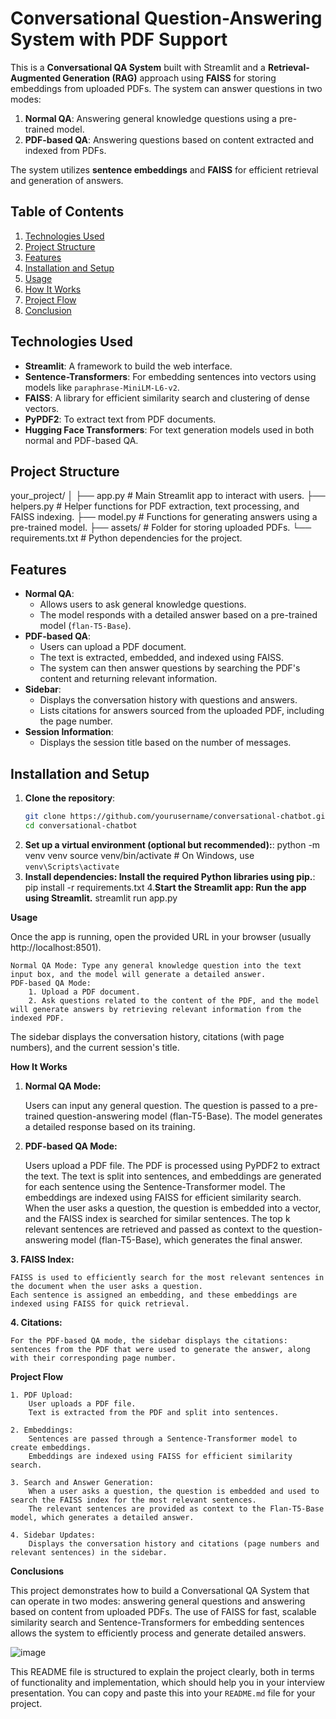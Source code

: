 # Conversational Question-Answering System with PDF Support

This is a **Conversational QA System** built with Streamlit and a **Retrieval-Augmented Generation (RAG)** approach using **FAISS** for storing embeddings from uploaded PDFs. The system can answer questions in two modes:
1. **Normal QA**: Answering general knowledge questions using a pre-trained model.
2. **PDF-based QA**: Answering questions based on content extracted and indexed from PDFs.

The system utilizes **sentence embeddings** and **FAISS** for efficient retrieval and generation of answers.

## Table of Contents
1. [Technologies Used](#technologies-used)
2. [Project Structure](#project-structure)
3. [Features](#features)
4. [Installation and Setup](#installation-and-setup)
5. [Usage](#usage)
6. [How It Works](#how-it-works)
7. [Project Flow](#project-flow)
8. [Conclusion](#conclusion)

## Technologies Used
- **Streamlit**: A framework to build the web interface.
- **Sentence-Transformers**: For embedding sentences into vectors using models like `paraphrase-MiniLM-L6-v2`.
- **FAISS**: A library for efficient similarity search and clustering of dense vectors.
- **PyPDF2**: To extract text from PDF documents.
- **Hugging Face Transformers**: For text generation models used in both normal and PDF-based QA.

## Project Structure

your_project/ │ ├── app.py # Main Streamlit app to interact with users. ├── helpers.py # Helper functions for PDF extraction, text processing, and FAISS indexing. ├── model.py # Functions for generating answers using a pre-trained model. ├── assets/ # Folder for storing uploaded PDFs. └── requirements.txt # Python dependencies for the project.

## Features
- **Normal QA**: 
  - Allows users to ask general knowledge questions. 
  - The model responds with a detailed answer based on a pre-trained model (`flan-T5-Base`).
- **PDF-based QA**: 
  - Users can upload a PDF document. 
  - The text is extracted, embedded, and indexed using FAISS.
  - The system can then answer questions by searching the PDF's content and returning relevant information.
- **Sidebar**:
  - Displays the conversation history with questions and answers.
  - Lists citations for answers sourced from the uploaded PDF, including the page number.
- **Session Information**:
  - Displays the session title based on the number of messages.
  
## Installation and Setup

1. **Clone the repository**:
   ```bash
   git clone https://github.com/yourusername/conversational-chatbot.git
   cd conversational-chatbot
2. **Set up a virtual environment (optional but recommended):**:
python -m venv venv
source venv/bin/activate  # On Windows, use `venv\Scripts\activate`
3. **Install dependencies: Install the required Python libraries using pip.**:
pip install -r requirements.txt
4.**Start the Streamlit app: Run the app using Streamlit.**
streamlit run app.py

**Usage**

Once the app is running, open the provided URL in your browser (usually http://localhost:8501).

    Normal QA Mode: Type any general knowledge question into the text input box, and the model will generate a detailed answer.
    PDF-based QA Mode:
        1. Upload a PDF document.
        2. Ask questions related to the content of the PDF, and the model will generate answers by retrieving relevant information from the indexed PDF.

The sidebar displays the conversation history, citations (with page numbers), and the current session's title.

**How It Works**
1. **Normal QA Mode:**

    Users can input any general question.
    The question is passed to a pre-trained question-answering model (flan-T5-Base).
    The model generates a detailed response based on its training.

2. **PDF-based QA Mode:**

    Users upload a PDF file.
    The PDF is processed using PyPDF2 to extract the text.
    The text is split into sentences, and embeddings are generated for each sentence using the Sentence-Transformer model.
    The embeddings are indexed using FAISS for efficient similarity search.
    When the user asks a question, the question is embedded into a vector, and the FAISS index is searched for similar sentences.
    The top k relevant sentences are retrieved and passed as context to the question-answering model (flan-T5-Base), which generates the final answer.

**3. FAISS Index:**

    FAISS is used to efficiently search for the most relevant sentences in the document when the user asks a question.
    Each sentence is assigned an embedding, and these embeddings are indexed using FAISS for quick retrieval.

**4. Citations:**

    For the PDF-based QA mode, the sidebar displays the citations: sentences from the PDF that were used to generate the answer, along with their corresponding page number.

**Project Flow**

    1. PDF Upload:
        User uploads a PDF file.
        Text is extracted from the PDF and split into sentences.

    2. Embeddings:
        Sentences are passed through a Sentence-Transformer model to create embeddings.
        Embeddings are indexed using FAISS for efficient similarity search.

    3. Search and Answer Generation:
        When a user asks a question, the question is embedded and used to search the FAISS index for the most relevant sentences.
        The relevant sentences are provided as context to the Flan-T5-Base model, which generates a detailed answer.

    4. Sidebar Updates:
        Displays the conversation history and citations (page numbers and relevant sentences) in the sidebar.

**Conclusions**

This project demonstrates how to build a Conversational QA System that can operate in two modes: answering general questions and answering based on content from uploaded PDFs. The use of FAISS for fast, scalable similarity search and Sentence-Transformers for embedding sentences allows the system to efficiently process and generate detailed answers.

![image](https://github.com/user-attachments/assets/1fc9ed46-4cb3-4ce3-994e-9f2109e73a20)


This README file is structured to explain the project clearly, both in terms of functionality and implementation, which should help you in your interview presentation. You can copy and paste this into your `README.md` file for your project.
